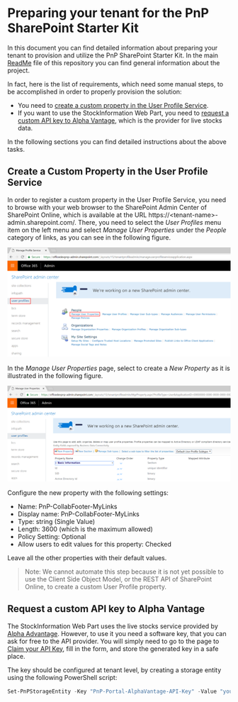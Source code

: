 # Preparing your tenant for the PnP SharePoint Starter Kit

In this document you can find detailed information about preparing your tenant to provision and utilize the PnP SharePoint Starter Kit. In the main [ReadMe](./README.md) file of this repository you can find general information about the project.

In fact, here is the list of requirements, which need some manual steps, to be accomplished in order to properly provision the solution:

* You need to [create a custom property in the User Profile Service](#UPSCustomProperty).
* If you want to use the StockInformation Web Part, you need to [request a custom API key to Alpha Vantage](#APIKeyAlphaVantage), which is the provider for live stocks data.

In the following sections you can find detailed instructions about the above tasks.

<a name="UPSCustomProperty"></a>
## Create a Custom Property in the User Profile Service

In order to register a custom property in the User Profile Service, you need to browse with your web browser to the SharePoint Admin Center of SharePoint Online, which is available at the URL https://&lt;tenant-name&gt;-admin.sharepoint.com/.
There, you need to select the *User Profiles* menu item on the left menu and select *Manage User Properties* under the *People* category of links, as you can see in the following figure.

![The User Profiles Admin UI](../assets/images/UPS-Custom-Property-01.png)

In the *Manage User Properties* page, select to     create a *New Property* as it is illustrated in the following figure.

![The add New Property button](../assets/images/UPS-Custom-Property-02.png)

Configure the new property with the following settings:

* Name: PnP-CollabFooter-MyLinks
* Display name: PnP-CollabFooter-MyLinks
* Type: string (Single Value)
* Length: 3600 (which is the maximum allowed)
* Policy Setting: Optional
* Allow users to edit values for this property: Checked

Leave all the other properties with their default values.

> Note: We cannot automate this step because it is not yet possible to use the Client Side Object Model, or the REST API of SharePoint Online, to create a custom User Profile property.

<a name="APIKeyAlphaVantage"></a>
## Request a custom API key to Alpha Vantage

The StockInformation Web Part uses the live stocks service provided by [Alpha Advantage](https://www.alphavantage.co/). However, to use it you need a software key, that you can ask for free to the API provider. You will simply need to go to the page to [Claim your API Key](https://www.alphavantage.co/support/#api-key), fill in the form, and store the generated key in a safe place.

The key should be configured at tenant level, by creating a storage entity using the following PowerShell script:

```powershell
Set-PnPStorageEntity -Key "PnP-Portal-AlphaVantage-API-Key" -Value "your-api-key" -Comment "API Key for Alpha Advantage REST Stock service" -Description "API Key for Alpha Advantage REST Stock service"
```
